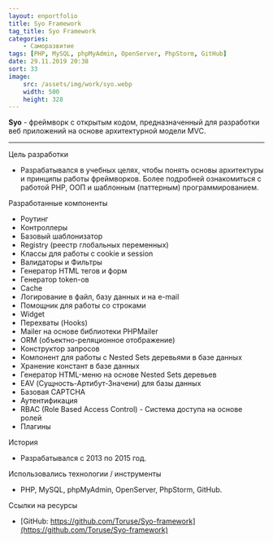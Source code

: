 ```yaml
---
layout: enportfolio
title: Syo Framework
tag_title: Syo Framework
categories:
    - Саморазвитие
tags: [PHP, MySQL, phpMyAdmin, OpenServer, PhpStorm, GitHub]
date: 29.11.2019 20:38
sort: 33
image: 
    src: /assets/img/work/syo.webp 
    width: 500
    height: 328
---
```


**Syo** - фреймворк с открытым кодом, предназначенный для разработки веб приложений на основе архитектурной модели MVC.

---

Цель разработки

* Разрабатывался в учебных целях, чтобы понять основы архитектуры и принципы работы фреймворков. Более подробней 
ознакомиться с работой PHP, ООП и шаблонным (паттерным) программированием.

Разработанные компоненты

* Роутинг
* Контроллеры
* Базовый шаблонизатор
* Registry (реестр глобальных переменных)
* Классы для работы с cookie и session
* Валидаторы и Фильтры
* Генератор HTML тегов и форм
* Генератор token-ов
* Cache
* Логирование в файл, базу данных и на e-mail
* Помощник для работы со строками
* Widget
* Перехваты (Hooks)
* Mailer на основе библиотеки PHPMailer
* ORM (объектно-реляционное отображение)
* Конструктор запросов
* Компонент для работы с Nested Sets деревьями в базе данных
* Хранение констант в базе данных
* Генератор HTML-меню на основе Nested Sets деревьев
* EAV (Сущность-Артибут-Значени) для базы данных
* Базовая CAPTCHA
* Аутентификация
* RBAC (Role Based Access Control) - Система доступа на основе ролей
* Плагины

История

* Разрабатывался с 2013 по 2015 год.

Использовались технологии / инструменты

* PHP, MySQL, phpMyAdmin, OpenServer, PhpStorm, GitHub.
	
Ссылки на ресурсы

* [GitHub: https://github.com/Toruse/Syo-framework](https://github.com/Toruse/Syo-framework)

